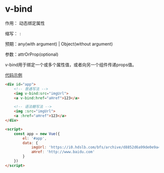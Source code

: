# v-bind

作用： 动态绑定属性

缩写： `:`

预期：any(with argument) | Object(without argument)

参数：attrOrProp(optional)

v-bind用于绑定一个或多个属性值，或者向另一个组件传递props值。

[代码示例](../demos/demo1/index.html)

```html
<div id="app">
    <!-- 普通写法 -->
    <img v-bind:src="imgUrl">
    <a v-bind:href="aHref">123</a>

    <!-- 语法糖写法 -->
    <img :src="imgUrl">
    <a :href="aHref">123</a>
</div>

<script>
    const app = new Vue({
        el: '#app',
        data: {
            imgUrl: 'https://i0.hdslb.com/bfs/archive/d8852d6a99de0e9a4c585c0c610fd4c80c957657.jpg@336w_190h.webp',
            aHref: 'http://www.baidu.com'
        }
    })
</script>
```
